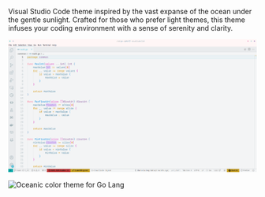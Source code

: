 Visual Studio Code theme inspired by the vast expanse of the ocean under the gentle sunlight. Crafted for those who prefer light themes, this theme infuses your coding environment with a sense of serenity and clarity.


![Oceanic color theme for Go Lang](https://github.com/sudeepbatra/golang-oceanic-theme/blob/main/screenshots/golang_oceanic_theme_ss1.png  "Go Lang Oceanic Theme")

![Oceanic color theme for Go Lang](https://github.com/sudeepbatra/golang-oceanic-theme/blob/main/screenshots/golang_oceanic_theme_ss2.png  "Go Lang Oceanic Theme")
